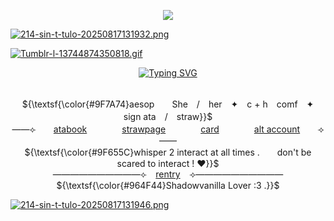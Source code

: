<p align="center"> 
    <p align="center">
<img src="https://komarev.com/ghpvc/?username=FoolsUmbra&appledeception=flat-square&color=9F7A74&label=^w^+++"/>
        
[![214-sin-t-tulo-20250817131932.png](https://i.postimg.cc/zBzKdLt3/214-sin-t-tulo-20250817131932.png)](https://postimg.cc/Z9QWnqhh)
 
[![Tumblr-l-13744874350818.gif](https://i.postimg.cc/NLq0zSsb/Tumblr-l-13744874350818.gif)](https://postimg.cc/T50GykWW)
</p>

<p align="center">
<a href="https://git.io/typing-svg"><img src="https://readme-typing-svg.demolab.com?font=Berkshire+Swash&size=25&pause=1000&color=B35E51&center=true&random=true&width=435&lines=Oh+dear%2C+you're+back" alt="Typing SVG" /></a>
</p>

<p align="center">
   <br> ${\textsf{\color{#9F7A74}aesop　　She　/　her　✦　c + h　comf　✦　sign ata　/　straw}}$ 
 <br>
  ——⟣　　<a href="https://foolsumbra.atabook.org/">atabook</a>　　　　<a href="https://foolsumbra.straw.page">strawpage</a>　　　　<a href="https://hallooangeredfisheh.carrd.co">card</a>　　　　<a href="https://github.com/appledeception">alt account</a>　　⟢——
     <br> ${\textsf{\color{#9F655C}whisper 2 interact at all times .　　don't be scared to interact ! ♥}}$ 
 <br>
   ——————————⟣⠀ <a href="https://rentry.co/FoolsUmbra">rentry</a> ⠀⟢——————————
         <br> ${\textsf{\color{#964F44}Shadowvanilla Lover :3 .}}$ 
 <br>
  </p>

<p align="center">
    
[![214-sin-t-tulo-20250817131946.png](https://i.postimg.cc/gjfwPrDV/214-sin-t-tulo-20250817131946.png)](https://postimg.cc/9wYXdms0)
</p>


<p align="center">
